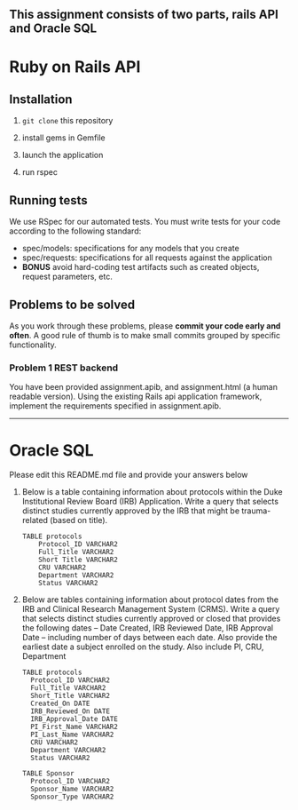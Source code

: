 ## This assignment consists of two parts, rails API and Oracle SQL

# Ruby on Rails API

## Installation

1. `git clone` this repository

1. install gems in Gemfile

1. launch the application

1. run rspec


## Running tests

We use RSpec for our automated tests. You must write tests for your code
according to the following standard:

- spec/models: specifications for any models that you create
- spec/requests: specifications for all requests against the application
- **BONUS** avoid hard-coding test artifacts such as created objects, request
  parameters, etc.

## Problems to be solved

As you work through these problems, please **commit your code early and often**.
A good rule of thumb is to make small commits grouped by specific functionality.

### Problem 1 REST backend

You have been provided assignment.apib, and assignment.html (a human readable version).
Using the existing Rails api application framework, implement the requirements specified in assignment.apib.

---

# Oracle SQL

Please edit this README.md file and provide your answers below

1.  Below is a table containing information about protocols within the Duke Institutional Review Board (IRB) Application.
	Write a query that selects distinct studies currently approved by the IRB that might be trauma-related (based on title).
	
		TABLE protocols
			Protocol_ID VARCHAR2
			Full_Title VARCHAR2
			Short Title VARCHAR2
			CRU VARCHAR2
			Department VARCHAR2
			Status VARCHAR2
			
2.	Below are tables containing information about protocol dates from the IRB and Clinical Research Management System (CRMS).  Write a query that selects distinct studies currently approved or closed that provides the following dates – Date Created, IRB Reviewed Date, IRB Approval Date – including number of days between each date. Also provide the earliest date a subject enrolled on the study. Also include PI, CRU, Department

		TABLE protocols
		  Protocol_ID VARCHAR2
		  Full_Title VARCHAR2
		  Short_Title VARCHAR2
		  Created_On DATE
		  IRB_Reviewed_On DATE
		  IRB_Approval_Date DATE
		  PI_First_Name VARCHAR2
		  PI_Last_Name VARCHAR2
		  CRU VARCHAR2
		  Department VARCHAR2
		  Status VARCHAR2

		TABLE Sponsor
		  Protocol_ID VARCHAR2
		  Sponsor_Name VARCHAR2
		  Sponsor_Type VARCHAR2

